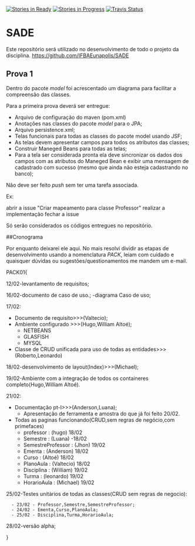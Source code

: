[![Stories in Ready](https://badge.waffle.io/IFBAEunapolis/SADE.png?label=ready&title=Ready)](https://waffle.io/IFBAEunapolis/SADE)
[![Stories in Progress](https://badge.waffle.io/IFBAEunapolis/SADE.png?label=in%20progress&title=In%20Progress)](https://waffle.io/IFBAEunapolis/SADE)
[![Travis Status](https://travis-ci.org/IFBAEunapolis/SADE.svg?branch=master)](https://travis-ci.org/IFBAEunapolis/SADE)

# SADE

Este repositório será utilizado no desenvolvimento de todo o projeto da disciplina.
https://github.com/IFBAEunapolis/SADE

## Prova 1

Dentro do pacote *model* foi acrescentado um diagrama para facilitar a compreensão das classes.

Para a primeira prova deverá ser entregue:
- Arquivo de configuração do maven (pom.xml)
- Anotações nas classes do pacote *model* para o JPA;
- Arquivo persistence.xml;
- Telas funcionais para todas as classes do pacote model usando JSF;
- As telas devem apresentar campos para todos os atributos das classes;
- Construir Maneged Beans para todas as telas;
- Para a tela ser considerada pronta ela deve sincronizar os dados dos campos com as atributos do Maneged Bean e exibir uma mensagem de cadastrado com sucesso (mesmo que ainda não esteja cadastrando no banco);

Não deve ser feito *push* sem ter uma tarefa associada.

Ex:

abrir a issue "Criar mapeamento para classe Professor"
realizar a implementação 
fechar a issue 

Só serão considerados os códigos entregues no repositório.

##Cronograma

Por enquanto deixarei ele aqui. No mais resolvi dividir as etapas de desenvolvimento usando a nomenclatura *PACK*, leiam com cuidado e quaisquer dúvidas ou sugestões/questionamentos me mandem um e-mail.

PACK01{

12/02-levantamento de requisitos;

16/02-documento de caso de uso.;
     -diagrama Caso de uso;


17/02:
  - Documento de requisito>>>(Valtecio);
  - Ambiente configurado >>>(Hugo,William Altoé);
	 - NETBEANS 
	 - GLASFISH
	 - MYSQL
  - Classe de CRUD unificada para uso de todas as entidades>>>(Roberto,Leonardo)

18/02-desenvolvimento de layout(Index)>>>(Michael);

19/02-Ambiente com a integração de todos os containeres completo(Hugo,William Altoé).

21/02:
 - Documentação pt-I>>>(Anderson,Luana);
	- Apresentação de ferramenta e amostra do que já foi feito 20/02.
 - Todas as paginas funcionando(CRUD,sem regras de negócio,com primefaces)
	 - professor : (hugo) 18/02
	 - Semestre : (Luana) -18/02
	 - SemestreProfessor : (Jhon) 19/02
	 - Ementa : (Anderson) 18/02
	 - Curso : (Altoé) 18/02
	 - PlanoAula : (Valtecio) 18/02
	 - Disciplina : (William) 19/02
	 - Turma : (leonardo) 19/02
	 - HorarioAula : (Michael) 19/02
	 
25/02-Testes unitários de todas as classes(CRUD sem regras de negocio):

	  - 23/02 - Professor,Semestre,SemestreProfessor;
	  - 24/02 - Ementa,Curso,PlanoAula;
	  - 25/02 - Disciplina,Turma,HorarioAula;

28/02-versão alpha;

}

